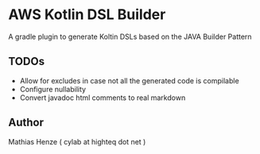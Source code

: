 # AWS Kotlin DSL Builder

A gradle plugin to generate Koltin DSLs based on the JAVA Builder Pattern

## TODOs

- Allow for excludes in case not all the generated code is compilable
- Configure nullability
- Convert javadoc html comments to real markdown

## Author

Mathias Henze ( cylab at highteq dot net )

